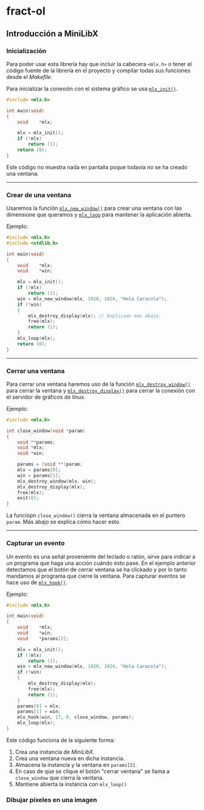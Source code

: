# fract-ol

## Introducción a MiniLibX

### Inicialización
Para poder usar esta librería hay que incluir la cabecera `<mlx.h>` o tener el código fuente de la librería en el proyecto y compilar todas sus funciones desde el _Makefile_.


Para inicializar la conexión con el sistema gráfico se usa [`mlx_init()`](https://github.com/dejapiunrato/fract-ol/blob/main/MiniLibX_functions.md#mlx_init).

```C
#include <mlx.h>

int	main(void)
{
	void	*mlx;

	mlx = mlx_init();
	if (!mlx)
		return (1);
	return (0);
}
```
Este código no muestra nada en pantalla poque todavía no se ha creado una ventana.

---

### Crear de una ventana
Usaremos la función [`mlx_new_window()`](https://github.com/dejapiunrato/fract-ol/blob/main/MiniLibX_functions.md#mlx_new_window) para crear una ventana con las dimensione que queramos y [`mlx_loop`](https://github.com/dejapiunrato/fract-ol/blob/main/MiniLibX_functions.md#mlx_loop) para mantener la aplicación abierta.

Ejemplo:
```C
#include <mlx.h>
#include <stdlib.h>

int	main(void)
{
	void	*mlx;
	void	*win;

	mlx = mlx_init();
	if (!mlx)
		return (1);
	win = mlx_new_window(mlx, 1920, 1024, "Hola Caracola");
	if (!win)
	{
		mlx_destroy_display(mlx); // Explicado más abajo.
		free(mlx);
		return (1);
	}
	mlx_loop(mlx);
	return (0);
}
```
---

### Cerrar una ventana
Para cerrar una ventana haremos uso de la función [`mlx_destroy_window()`](https://github.com/dejapiunrato/fract-ol/blob/main/MiniLibX_functions.md#mlx_destroy_window) para cerrar la ventana y [`mlx_destroy_display()`](https://github.com/dejapiunrato/fract-ol/blob/main/MiniLibX_functions.md#mlx_destroy_display) para cerrar la conexión con el servidor de gráficos de linux.

Ejemplo:
```C
#include <mlx.h>

int	close_window(void *param)
{
	void **params;
	void *mlx;
	void *win;

	params = (void **)param;
	mlx = params[0];
	win = params[1];
	mlx_destroy_window(mlx, win);
	mlx_destroy_display(mlx);
	free(mlx);
	exit(0);
}
```

La funciópn `close_window()` cierra la ventana almacenada en el puntero `param`. Más abajo se explica cómo hacer esto.

---

### Capturar un evento
Un evento es una señal proveniente del teclado o ratón, sirve para indicar a un programa que haga una acción cuándo esto pase. En el ejemplo anterior detectamos que el botón de cerrar ventana se ha clickado y por lo tanto mandamos al programa que cierre la ventana.
Para capturar eventos se hace uso de [`mlx_hook()`](https://github.com/dejapiunrato/fract-ol/blob/main/MiniLibX_functions.md#mlx_hook).

Ejemplo:
```C
#include <mlx.h>

int	main(void)
{
	void	*mlx;
	void	*win;
	void	*params[2];

	mlx = mlx_init();
	if (!mlx)
		return (1);
	win = mlx_new_window(mlx, 1920, 1024, "Hola Caracola");
	if (!win)
	{
		mlx_destroy_display(mlx);
		free(mlx);
		return (1);
	}
	params[0] = mlx;
	params[1] = win;
	mlx_hook(win, 17, 0, close_window, params);
	mlx_loop(mlx);
}
```
Este código funciona de la siguiente forma:
1. Crea una instancia de _MiniLibX_.
2. Crea una ventana nueva en dicha instancia.
3. Almacena la instancia y la ventana en `params[2]`.
4. En caso de que se clique el botón "cerrar ventana" se llama a `close_window` que cierra la ventana.
6. Mantiene abierta la instancia con `mlx_loop()`

### Dibujar píxeles en una imagen
